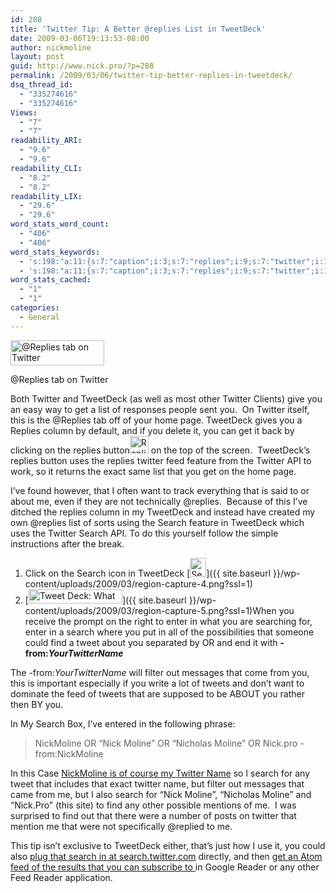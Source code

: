 ```yaml
---
id: 288
title: 'Twitter Tip: A Better @replies List in TweetDeck'
date: 2009-03-06T19:13:53-08:00
author: nickmoline
layout: post
guid: http://www.nick.pro/?p=288
permalink: /2009/03/06/twitter-tip-better-replies-in-tweetdeck/
dsq_thread_id:
  - "335274616"
  - "335274616"
Views:
  - "7"
  - "7"
readability_ARI:
  - "9.6"
  - "9.6"
readability_CLI:
  - "8.2"
  - "8.2"
readability_LIX:
  - "29.6"
  - "29.6"
word_stats_word_count:
  - "406"
  - "406"
word_stats_keywords:
  - 's:198:"a:11:{s:7:"caption";i:3;s:7:"replies";i:9;s:7:"twitter";i:11;s:9:"tweetdeck";i:6;s:4:"list";i:3;s:4:"feed";i:4;s:6:"search";i:9;s:4:"find";i:3;s:10:"nickmoline";i:3;s:4:"nick";i:4;s:6:"moline";i:4;}";'
  - 's:198:"a:11:{s:7:"caption";i:3;s:7:"replies";i:9;s:7:"twitter";i:11;s:9:"tweetdeck";i:6;s:4:"list";i:3;s:4:"feed";i:4;s:6:"search";i:9;s:4:"find";i:3;s:10:"nickmoline";i:3;s:4:"nick";i:4;s:6:"moline";i:4;}";'
word_stats_cached:
  - "1"
  - "1"
categories:
  - General
---
```

<div id="attachment_289" style="width: 160px" class="wp-caption alignright">
  <a href="http://twitter.com/replies"><img aria-describedby="caption-attachment-289"  title="@Replies tab on Twitter" src="{{ site.baseurl }}/wp-content/uploads/2009/03/region-capture-2-150x40.png" alt="@Replies tab on Twitter" width="150" height="40" data-recalc-dims="1" /></a>
  
  <p id="caption-attachment-289" class="wp-caption-text">
    @Replies tab on Twitter
  </p>
</div>

Both Twitter and TweetDeck (as well as most other Twitter Clients) give you an easy way to get a list of responses people sent you.  On Twitter itself, this is the @Replies tab off of your home page. TweetDeck gives you a Replies column by default, and if you delete it, you can get it back by clicking on the replies button<img  title="Replies button in TweetDeck" src="{{ site.baseurl }}/wp-content/uploads/2009/03/region-capture-3.png" alt="Replies button in TweetDeck" width="30" height="28" data-recalc-dims="1" /> on the top of the screen.  TweetDeck&#8217;s replies button uses the replies twitter feed feature from the Twitter API to work, so it returns the exact same list that you get on the home page.

I&#8217;ve found however, that I often want to track everything that is said to or about me, even if they are not technically @replies.  Because of this I&#8217;ve ditched the replies column in my TweetDeck and instead have created my own @replies list of sorts using the Search feature in TweetDeck which uses the Twitter Search API. To do this yourself follow the simple instructions after the break.  
<!--more-->

  1. Click on the Search icon in TweetDeck [<img  title="Search Button in TweetDeck" src="{{ site.baseurl }}/wp-content/uploads/2009/03/region-capture-4.png" alt="Search Button in TweetDeck" width="26" height="30" data-recalc-dims="1" />]({{ site.baseurl }}/wp-content/uploads/2009/03/region-capture-4.png?ssl=1)
  2. [<img  title="Tweet Deck: What are you Searching for?" src="{{ site.baseurl }}/wp-content/uploads/2009/03/region-capture-5-150x23.png" alt="Tweet Deck: What are you Searching for?" width="150" height="23" data-recalc-dims="1" />]({{ site.baseurl }}/wp-content/uploads/2009/03/region-capture-5.png?ssl=1)When you receive the prompt on the right to enter in what you are searching for, enter in a search where you put in all of the possibilities that someone could find a tweet about you separated by OR and end it with **-from:_YourTwitterName_**

The -from:_YourTwitterName_ will filter out messages that come from you, this is important especially if you write a lot of tweets and don&#8217;t want to dominate the feed of tweets that are supposed to be ABOUT you rather then BY you.

In My Search Box, I&#8217;ve entered in the following phrase:

> NickMoline OR &#8220;Nick Moline&#8221; OR &#8220;Nicholas Moline&#8221; OR Nick.pro -from:NickMoline

In this Case <a title="Follow @NickMoline on Twitter" href="http://twitter.com/NickMoline" target="_blank">NickMoline is of course my Twitter Name</a> so I search for any tweet that includes that exact twitter name, but filter out messages that came from me, but I also search for &#8220;Nick Moline&#8221;, &#8220;Nicholas Moline&#8221; and &#8220;Nick.Pro&#8221; (this site) to find any other possible mentions of me.  I was surprised to find out that there were a number of posts on twitter that mention me that were not specifically @replied to me.

This tip isn&#8217;t exclusive to TweetDeck either, that&#8217;s just how I use it, you could also <a title="Search mentions of NickMoline" href="http://search.twitter.com/search?q=NickMoline+OR+%22Nick+Moline%22+OR+%22Nicholas+Moline%22+OR+Nick.pro+-from%3ANickMoline" target="_blank" class="broken_link">plug that search in at search.twitter.com</a> directly, and then <a title="Atom feed of searches for mentions of NickMoline on Twitter" href="http://search.twitter.com/search.atom?q=NickMoline+OR+%22Nick+Moline%22+OR+%22Nicholas+Moline%22+OR+Nick.pro+-from%3ANickMoline" target="_blank" class="broken_link">get an Atom feed of the results that you can subscribe to </a>in Google Reader or any other Feed Reader application.